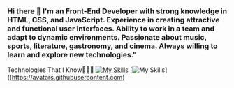 ### Hi there 👋 I'm an Front-End Developer with strong knowledge in HTML, CSS, and JavaScript. Experience in creating attractive and functional user interfaces. Ability to work in a team and adapt to dynamic environments. Passionate about music, sports, literature, gastronomy, and cinema. Always willing to learn and explore new technologies."



   
Technologies That I Know👨🏻‍💻
[![My Skills](https://skillicons.dev/icons?i=figma,vscode,html,css,bootstrap,js,react,git,github,discord)](https://skillicons.dev)
[![My Skills](https://avatars.githubusercontent.com/u/48276018?s=48&v=4)]((https://avatars.githubusercontent.com)
